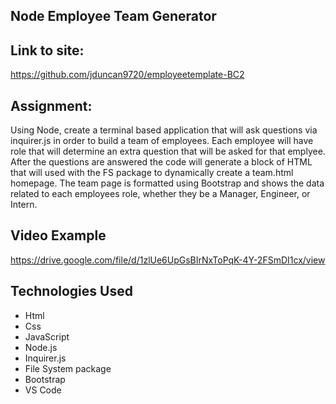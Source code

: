 ## Node Employee Team Generator

## Link to site:
https://github.com/jduncan9720/employeetemplate-BC2

## Assignment:
Using Node, create a terminal based application that will ask questions via inquirer.js in order to build a team of employees. Each employee will have role that will determine an extra question that will be asked for that emplyee.  After the questions are answered the code will generate a block of HTML that will used with the FS package to dynamically create a team.html homepage.  The team page is formatted using Bootstrap and shows the data related to each employees role, whether they be a Manager, Engineer, or Intern.  

## Video Example

https://drive.google.com/file/d/1zlUe6UpGsBIrNxToPqK-4Y-2FSmDI1cx/view

## Technologies Used

 - Html
 - Css
 - JavaScript
 - Node.js
 - Inquirer.js
 - File System package
 - Bootstrap
 - VS Code

